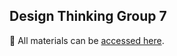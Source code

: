## Design Thinking Group 7

📌 All materials can be
[accessed here](https://drive.google.com/drive/folders/1vLnqBLja5xWlcmpMXrCN0zkJXaINUszg).
